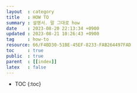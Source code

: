 ```yaml
---
layout  : category
title   : HOW TO
summary : 설명서. 말 그대로 how
date    : 2023-08-20 22:13:34 +0900
updated : 2023-08-21 10:26:43 +0900
tag     : how-to
resource: 66/F4BD30-51BE-45EF-8233-FAB264497FAD
toc     : true
public  : true
parent  : [[index]]
latex   : false
---
```

* TOC
{:toc}

 

